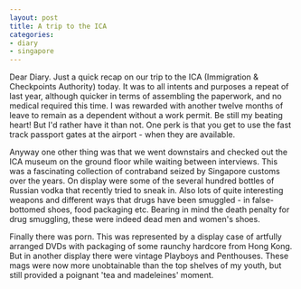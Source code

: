 ```yaml
---
layout: post
title: A trip to the ICA
categories:
- diary
- singapore
---
```


Dear Diary. Just a quick recap on our trip to the ICA (Immigration & Checkpoints Authority) today. It was to all intents and purposes a repeat of last year, although quicker in terms of assembling the paperwork, and no medical required this time. I was rewarded with another twelve months of leave to remain as a dependent without a work permit. Be still my beating heart! But I'd rather have it than not. One perk is that you get to use the fast track passport gates at the airport - when they are available.

Anyway one other thing was that we went downstairs and checked out the ICA museum on the ground floor while waiting between interviews. This was a fascinating collection of contraband seized by Singapore customs over the years. On display were some of the several hundred bottles of Russian vodka that recently tried to sneak in. Also lots of quite interesting weapons and different ways that drugs have been smuggled - in false-bottomed shoes, food packaging etc. Bearing in mind the death penalty for drug smuggling, these were indeed dead men and women's shoes.

Finally there was porn. This was represented by a display case of artfully arranged DVDs with packaging of some raunchy hardcore from Hong Kong. But in another display there were vintage Playboys and Penthouses. These mags were now more unobtainable than the top shelves of my youth, but still provided a poignant 'tea and madeleines' moment.
